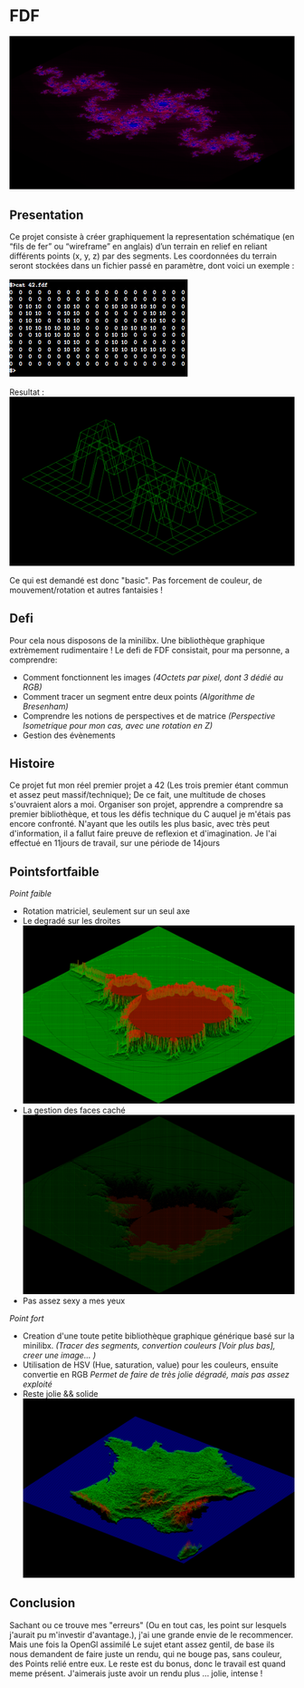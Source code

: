 FDF
===

![Julia](https://github.com/Jino42/fdf/blob/master/pic/Julia_poesie.png)

Presentation
-
Ce projet consiste à créer graphiquement la representation schématique (en “fils de fer” ou “wireframe” en anglais) d’un terrain en relief en reliant différents points (x, y, z) par des segments. Les coordonnées du terrain seront stockées dans un fichier passé en paramètre, dont voici un exemple :

![Pars](https://github.com/Jino42/fdf/blob/master/pic/Pars.png)

Resultat :
![42](https://github.com/Jino42/fdf/blob/master/pic/42.png)

Ce qui est demandé est donc "basic". Pas forcement de couleur, de mouvement/rotation et autres fantaisies !

Defi
-
Pour cela nous disposons de la minilibx. Une bibliothèque graphique extrèmement rudimentaire !
Le defi de FDF consistait, pour ma personne, a comprendre: 

 - Comment fonctionnent les images
		*(4Octets par pixel, dont 3 dédié au RGB)*
 - Comment tracer un segment entre deux points
	*(Algorithme de Bresenham)*
 - Comprendre les notions de perspectives et de matrice
*(Perspective Isometrique pour mon cas, avec une rotation en Z)*
 - Gestion des évènements

Histoire
-
Ce projet fut mon réel premier projet a 42 (Les trois premier étant commun et assez peut massif/technique);
De ce fait, une multitude de choses s'ouvraient alors a moi. Organiser son projet, apprendre a comprendre sa premier bibliothèque, et tous les défis technique du C auquel je m'étais pas encore confronté.
N'ayant que les outils les plus basic, avec très peut d'information, il a fallut faire preuve de reflexion et d'imagination.
Je l'ai effectué en 11jours de travail, sur une période de 14jours

Pointsfortfaible
-
*Point faible*

 - Rotation matriciel, seulement sur un seul axe
 - Le degradé sur les droites
![Fract_degrade](https://github.com/Jino42/fdf/blob/master/pic/Fract_degrade.png)
 - La gestion des faces caché
![Fract face](https://github.com/Jino42/fdf/blob/master/pic/Fract_face.png)
 - Pas assez sexy a mes yeux

*Point fort*

 - Creation d'une toute petite bibliothèque graphique générique basé sur la minilibx.
 *(Tracer des segments, convertion couleurs [Voir plus bas], creer une image... )*
 - Utilisation de HSV (Hue, saturation, value) pour les couleurs, ensuite convertie en RGB
 *Permet de faire de très jolie dégradé, mais pas assez exploité*
 - Reste jolie && solide
![France](https://github.com/Jino42/fdf/blob/master/pic/France.png)

Conclusion
-
Sachant ou ce trouve mes "erreurs" (Ou en tout cas, les point sur lesquels j'aurait pu m'investir d'avantage.), j'ai une grande envie de le recommencer. Mais une fois la OpenGl assimilé
Le sujet etant assez gentil, de base ils nous demandent de faire juste un rendu, qui ne bouge pas, sans couleur, des Points relié entre eux.
Le reste est du bonus, donc le travail est quand meme présent.
J'aimerais juste avoir un rendu plus ... jolie, intense !
